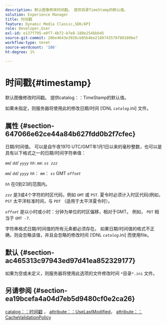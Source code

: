```yaml
---
description: 默认图像修改时间戳。 提供目录TimeStamp的默认值。
solution: Experience Manager
title: 时间戳
feature: Dynamic Media Classic,SDK/API
role: Developer,User
exl-id: e137f795-e0f7-4b72-b7e8-188e254bbb45
source-git-commit: 206e4643e3926cb85b4be2189743578f88180be7
workflow-type: tm+mt
source-wordcount: '186'
ht-degree: 1%

---
```


# 时间戳{#timestamp}

默认图像修改时间戳。 提供catalog：：TimeStamp的默认值。

如果未指定，则服务器将使用此的修改日期/时间 [!DNL *`catalog`*.ini] 文件。

## 属性 {#section-647066e62ce44a84b627fdd0b2f7cfec}

日期/时间值。 可以是自午夜1970 UTC/GMT年1月1日以来的毫秒整数，也可以是具有以下格式之一的日期/时间字符串值：

*`mm`*/ *`dd`*/ *`yyyy`* *`hh`*: *`mm`*: *`ss zzz`*

*`mm`*/ *`dd`*/ *`yyyy`* *`hh`*： *`mm`*： *`ss`* GMT *`offset`*

*`hh`* 在0到23的范围内。

*`zzz`* 是3或4个字符的时区代码，例如 `GMT` 或 `PST`. 夏令时必须计入时区代码(例如， `PST` 太平洋标准时间，与 `PDT` （适用于太平洋夏令时）。

*`offset`* 是以小时或小时：分钟为单位的时区偏移，相对于GMT。 例如， `PDT` 相当于 `GMT -7`.

字符串格式日期/时间值的所有元素都必须存在。 如果日期/时间值的格式不正确，则会忽略该值，并且会忽略的修改时间 [!DNL *`catalog`*.ini] 而使用file。

## 默认 {#section-ac465313c97943ed97d41ea852329177}

如果为空或未定义，则服务器将使用此选项的文件修改时间 `*`目录`*.ini` 文件。

## 另请参阅 {#section-ea19bcefa4a04d7eb5d9480cf0e2ca26}

[catalog：：时间戳](../../../../../is-api/image-catalog/image-serving-api-ref/c-image-catalog-reference/c-image-svg-data-reference/c-image-data-reference/r-timestamp-cat.md#reference-59a27b72f4cb4a53a3baba83214c4ded) ， [attribute：：UseLastModified](../../../../../is-api/image-catalog/image-serving-api-ref/c-image-catalog-reference/c-attributes-reference/r-uselastmodified.md#reference-73ecc421e6864a38aec5a4775f06b8e8)， [attribute：：CacheValidationPolicy](../../../../../is-api/image-catalog/image-serving-api-ref/c-image-catalog-reference/c-attributes-reference/r-cachevalidationpolicy.md#reference-e55e52fd749041718a9af69fa2027b57)
